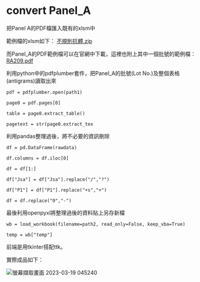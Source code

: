 # convert Panel_A
把Panel A的PDF檔匯入既有的xlsm中

範例檔的xlsm如下：
[不規則抗體.zip](https://github.com/Henry4234/convert-Panel_A/files/11009534/default.zip)

而Panel_A的PDF範例檔可以在官網中下載，這裡也附上其中一個批號的範例檔：
[RA209.pdf](https://github.com/Henry4234/convert-Panel_A/files/11009537/RA209.pdf)

利用python中的pdfplumber套件，把Panel_A的批號(Lot No.)及整個表格(antigrams)讀取出來

`pdf = pdfplumber.open(path1)`

`page0 = pdf.pages[0]`

`table = page0.extract_table()`

`pagetext = str(page0.extract_tex`
 
利用pandas整理過後，將不必要的資訊刪除

`df = pd.DataFrame(rawdata)`

`df.columns = df.iloc[0]`

`df = df[1:]`

`df["Jsa"] = df["Jsa"].replace("/","?")`

`df["P1"] = df["P1"].replace("+s","+")`

`df = df.replace("0","-")`
 
最後利用openpyxl將整理過後的資料貼上另存新檔

`wb = load_workbook(filename=path2, read_only=False, keep_vba=True)`

`temp = wb["temp"]`

前端是用tkinter搭配ttk。

實際成品如下：


![螢幕擷取畫面 2023-03-19 045240](https://user-images.githubusercontent.com/102476562/226139137-5a3829aa-0eb8-448c-8c79-25a31e77848f.png)


